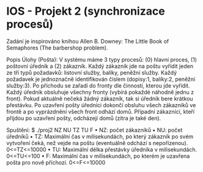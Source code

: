 # IOS - Projekt 2 (synchronizace procesů)

Zadání je inspirováno knihou Allen B. Downey: The Little Book of Semaphores (The barbershop problem).

Popis Úlohy (Pošta):
V systému máme 3 typy procesů: (0) hlavní proces, (1) poštovní úředník a (2) zákazník. Každý
zákazník jde na poštu vyřídit jeden ze tří typů požadavků: listovní služby, balíky, peněžní služby.
Každý požadavek je jednoznačně identifikován číslem (dopisy:1, balíky:2, peněžní služby:3). Po
příchodu se zařadí do fronty dle činnosti, kterou jde vyřídit. Každý úředník obsluhuje všechny fronty
(vybírá pokaždé náhodně jednu z front). Pokud aktuálně nečeká žádný zákazník, tak si úředník bere
krátkou přestávku. Po uzavření pošty úředníci dokončí obsluhu všech zákazníků ve frontě a po
vyprázdnění všech front odhází domů. Případní zákazníci, kteří přijdou po uzavření pošty, odcházejí
domů (zítra je také den).

Spuštění:
$ ./proj2 NZ NU TZ TU F
• NZ: počet zákazníků
• NU: počet úředníků
• TZ: Maximální čas v milisekundách, po který zákazník po svém vytvoření čeká, než vejde na poštu (eventuálně odchází s nepořízenou). 0<=TZ<=10000
• TU: Maximální délka přestávky úředníka v milisekundách. 0<=TU<=100
• F: Maximální čas v milisekundách, po kterém je uzavřena pošta pro nově příchozí. 0<=F<=10000
